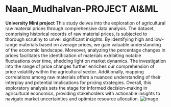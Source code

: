 # Naan_Mudhalvan-PROJECT AI&ML
**University Mini project**
This study delves into the exploration of agricultural raw material prices through comprehensive data analysis. The dataset, comprising historical records of raw material prices, is subjected to thorough scrutiny to unveil significant insights. By identifying high and low-range materials based on average prices, we gain valuable understanding of the economic landscape. Moreover, analyzing the percentage changes in prices facilitates the identification of materials exhibiting notable fluctuations over time, shedding light on market dynamics. The investigation into the range of price changes further enriches our comprehension of price volatility within the agricultural sector. Additionally, mapping correlations among raw materials offers a nuanced understanding of their interplay and potential implications for pricing strategies. Overall, this exploratory analysis sets the stage for informed decision-making in agricultural economics, providing stakeholders with actionable insights to navigate market uncertainties and optimize resource allocation.
![image](https://github.com/user-attachments/assets/23f1adc8-9c3c-45e7-a7b9-29bdde8eb17d)

